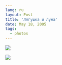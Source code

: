 ```yaml
---
lang: ru
layout: Post
title: 'Лягушка и лужа'
date: May 18, 2005
tags:
  - photos
---
```


![](/images/blog/F0059-0002.jpg)

<!--more-->

![](/images/blog/F0059-0003.jpg)
